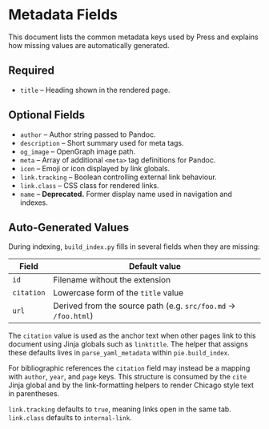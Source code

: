 # Metadata Fields

This document lists the common metadata keys used by Press and explains how missing values are automatically generated.

## Required

- `title` – Heading shown in the rendered page.

## Optional Fields

- `author` – Author string passed to Pandoc.
- `description` – Short summary used for meta tags.
- `og_image` – OpenGraph image path.
- `meta` – Array of additional `<meta>` tag definitions for Pandoc.
- `icon` – Emoji or icon displayed by link globals.
- `link.tracking` – Boolean controlling external link behaviour.
- `link.class` – CSS class for rendered links.
- `name` – **Deprecated.** Former display name used in navigation and indexes.

## Auto‑Generated Values

During indexing, `build_index.py` fills in several fields when they are missing:

| Field      | Default value                                  |
| ---------- | ---------------------------------------------- |
| `id`       | Filename without the extension                 |
| `citation` | Lowercase form of the `title` value            |
| `url`      | Derived from the source path (e.g. `src/foo.md` → `/foo.html`) |

The `citation` value is used as the anchor text when other pages link to this document using Jinja globals such as `linktitle`.
The helper that assigns these defaults lives in `parse_yaml_metadata` within `pie.build_index`.

For bibliographic references the `citation` field may instead be a mapping with
`author`, `year`, and `page` keys.  This structure is consumed by the `cite`
Jinja global and by the link-formatting helpers to render Chicago style text in
parentheses.

`link.tracking` defaults to `true`, meaning links open in the same tab. `link.class` defaults to `internal-link`.

